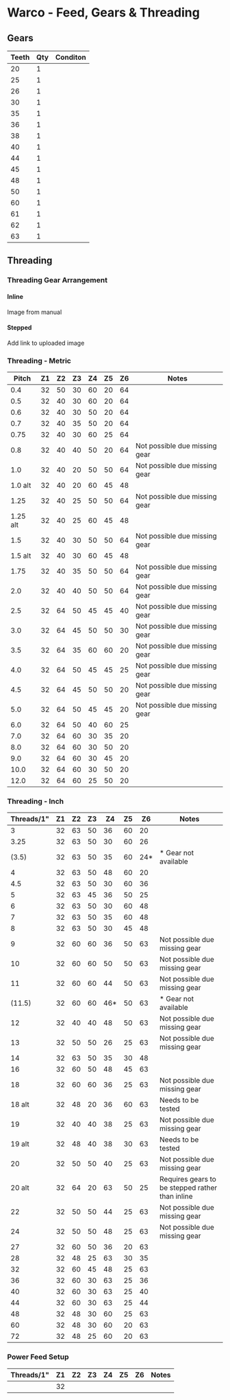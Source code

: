 # Warco - Feed, Gears & Threading

## Gears

| Teeth                              | Qty                | Conditon |
|------------------------------------|--------------------|----------|
| 20                                 | 1                  |          |
| 25                                 | 1                  |          |
| 26                                 | 1                  |          |
| 30                                 | 1                  |          |
| 35                                 | 1                  |          |
| 36                                 | 1                  |          |
| 38                                 | 1                  |          |
| 40                                 | 1                  |          |
| 44                                 | 1                  |          |
| 45                                 | 1                  |          |
| 48                                 | 1                  |          |
| 50                                 | 1                  |          |
| 60                                 | 1                  |          |
| 61                                 | 1                  |          |
| 62                                 | 1                  |          |
| 63                                 | 1                  |          |

## Threading
### Threading Gear Arrangement
#### Inline 
Image from manual

#### Stepped
Add link to uploaded image

### Threading - Metric
| Pitch | Z1 | Z2 | Z3 | Z4 | Z5 | Z6 | Notes |
|-------|----|----|----|----|----|----|-------|
| 0.4   | 32 | 50 | 30 | 60 | 20 | 64 |       |
| 0.5   | 32 | 40 | 30 | 60 | 20 | 64 |       |
| 0.6   | 32 | 40 | 30 | 50 | 20 | 64 |       |
| 0.7   | 32 | 40 | 35 | 50 | 20 | 64 |       |
| 0.75  | 32 | 40 | 30 | 60 | 25 | 64 |       |
| 0.8   | 32 | 40 | 40 | 50 | 20 | 64 | Not possible due missing gear |
| 1.0   | 32 | 40 | 20 | 50 | 50 | 64 | Not possible due missing gear |
| 1.0 alt| 32 | 40 | 20 | 60 | 45 | 48 |      |
| 1.25  | 32 | 40 | 25 | 50 | 50 | 64 | Not possible due missing gear |
| 1.25 alt| 32 | 40 | 25 | 60 | 45 | 48 |      |
| 1.5   | 32 | 40 | 30 | 50 | 50 | 64 | Not possible due missing gear |
| 1.5 alt| 32 | 40 | 30 | 60 | 45 | 48 |      |
| 1.75  | 32 | 40 | 35 | 50 | 50 | 64 | Not possible due missing gear |
| 2.0   | 32 | 40 | 40 | 50 | 50 | 64 | Not possible due missing gear |
| 2.5   | 32 | 64 | 50 | 45 | 45 | 40 | Not possible due missing gear |
| 3.0   | 32 | 64 | 45 | 50 | 50 | 30 | Not possible due missing gear |
| 3.5   | 32 | 64 | 35 | 60 | 60 | 20 | Not possible due missing gear |
| 4.0   | 32 | 64 | 50 | 45 | 45 | 25 | Not possible due missing gear |
| 4.5   | 32 | 64 | 45 | 50 | 50 | 20 | Not possible due missing gear |
| 5.0   | 32 | 64 | 50 | 45 | 45 | 20 | Not possible due missing gear |
| 6.0   | 32 | 64 | 50 | 40 | 60 | 25 |       |
| 7.0   | 32 | 64 | 60 | 30 | 35 | 20 |       |
| 8.0   | 32 | 64 | 60 | 30 | 50 | 20 |       |
| 9.0   | 32 | 64 | 60 | 30 | 45 | 20 |       |
| 10.0  | 32 | 64 | 60 | 30 | 50 | 20 |       |
| 12.0  | 32 | 64 | 60 | 25 | 50 | 20 |       |

### Threading - Inch
| Threads/1" | Z1 | Z2 | Z3 | Z4 | Z5 | Z6 | Notes |
|------------|----|----|----|----|----|----|-------|
| 3          | 32 | 63 | 50 | 36 | 60 | 20 |       |
| 3.25       | 32 | 63 | 50 | 30 | 60 | 26 |       |
| (3.5)      | 32 | 63 | 50 | 35 | 60 | 24* | * Gear not available |
| 4          | 32 | 63 | 50 | 48 | 60 | 20 |       |
| 4.5        | 32 | 63 | 50 | 30 | 60 | 36 |       |
| 5          | 32 | 63 | 45 | 36 | 50 | 25 |       |
| 6          | 32 | 63 | 50 | 30 | 60 | 48 |       |
| 7          | 32 | 63 | 50 | 35 | 60 | 48 |       |
| 8          | 32 | 63 | 50 | 30 | 45 | 48 |       |
| 9          | 32 | 60 | 60 | 36 | 50 | 63 | Not possible due missing gear |
| 10         | 32 | 60 | 60 | 50 | 50 | 63 | Not possible due missing gear |
| 11         | 32 | 60 | 60 | 44 | 50 | 63 | Not possible due missing gear |
| (11.5)     | 32 | 60 | 60 | 46* | 50 | 63 | * Gear not available|
| 12         | 32 | 40 | 40 | 48 | 50 | 63 | Not possible due missing gear |
| 13         | 32 | 50 | 50 | 26 | 25 | 63 | Not possible due missing gear |
| 14         | 32 | 63 | 50 | 35 | 30 | 48 |       |
| 16         | 32 | 60 | 50 | 48 | 45 | 63 |       |
| 18         | 32 | 60 | 60 | 36 | 25 | 63 | Not possible due missing gear |
| 18 alt     | 32 | 48 | 20 | 36 | 60 | 63 | Needs to be tested |
| 19         | 32 | 40 | 40 | 38 | 25 | 63 | Not possible due missing gear |
| 19 alt     | 32 | 48 | 40 | 38 | 30 | 63 | Needs to be tested |
| 20         | 32 | 50 | 50 | 40 | 25 | 63 | Not possible due missing gear |
| 20 alt     | 32 | 64 | 20 | 63 | 50 | 25 | Requires gears to be stepped rather than inline |
| 22         | 32 | 50 | 50 | 44 | 25 | 63 | Not possible due missing gear |
| 24         | 32 | 50 | 50 | 48 | 25 | 63 | Not possible due missing gear |
| 27         | 32 | 60 | 50 | 36 | 20 | 63 |       |
| 28         | 32 | 48 | 25 | 63 | 30 | 35 |       |
| 32         | 32 | 60 | 45 | 48 | 25 | 63 |       |
| 36         | 32 | 60 | 30 | 63 | 25 | 36 |       |
| 40         | 32 | 60 | 30 | 63 | 25 | 40 |       |
| 44         | 32 | 60 | 30 | 63 | 25 | 44 |       |
| 48         | 32 | 48 | 30 | 60 | 25 | 63 |       |
| 60         | 32 | 48 | 30 | 60 | 20 | 63 |       |
| 72         | 32 | 48 | 25 | 60 | 20 | 63 |       |

### Power Feed Setup
| Threads/1" | Z1 | Z2 | Z3 | Z4 | Z5 | Z6 | Notes |
|------------|----|----|----|----|----|----|-------|
|            | 32 |    |    |    |    |    |       |
